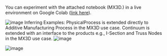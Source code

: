 You can experiment with the attached notebook (MX3D.) in a live environment on Google Colab ([link here](https://colab.research.google.com/drive/1eqG2AVu0r5KJivyZxPeOxzbt65Zllxdp#scrollTo=IMemo6g-P63M)).


![image](https://github.com/ahmad-delforouzi/OntoPio/assets/81425722/ea91138c-f749-46a6-a08a-1237324d0c4f)
Inferring Examples: 
PhysicalProcess is extended directly to Additive Manufacturing Process in the MX3D use case.
Continuum is extended with an interface to the products e.g., I-Section and Truss Nodes in the MX3D use case.
![image](https://github.com/ahmad-delforouzi/OntoPio/assets/81425722/c78ba2f0-2a68-4ee3-a46e-3e5ff91f08ce)

![image](https://github.com/ahmad-delforouzi/OntoPio/assets/81425722/c9857ac4-ef2b-4fe9-9418-10667926f80d)

